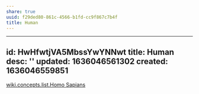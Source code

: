 ```yaml
---
share: true
uuid: f29ded80-861c-4566-b1fd-cc9f867c7b4f
title: Human
---
```

---
id: HwHfwtjVA5MbssYwYNNwt
title: Human
desc: ''
updated: 1636046561302
created: 1636046559851
---

[wiki.concepts.list.Homo Sapians](/undefined)